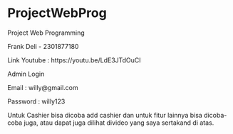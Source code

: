 # ProjectWebProg
Project Web Programming
<p> Frank Deli - 2301877180
<p> Link Youtube : https://youtu.be/LdE3JTdOuCI
    
Admin Login
<p> Email : willy@gmail.com
<p> Password : willy123
    
Untuk Cashier bisa dicoba add cashier dan untuk fitur lainnya bisa dicoba-coba juga, atau dapat juga dilihat divideo yang saya sertakand di atas.

